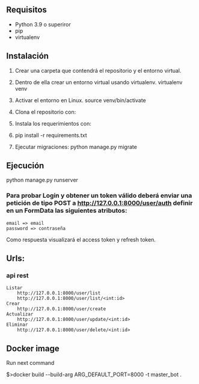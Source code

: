 ## Requisitos
* Python 3.9 o superiror
* pip
* virtualenv
## Instalación
 1. Crear una carpeta que contendrá el repositorio y el entorno virtual.
 2. Dentro de ella crear un entorno virtual usando virtualenv. virtualenv venv
 3. Activar el entorno en Linux. source venv/bin/activate
 4. Clona el repositorio con:
 5. Instala los requerimientos con:

 6. pip install -r requirements.txt
 7. Ejecutar migraciones:
    python manage.py migrate
## Ejecución
python manage.py runserver

### Para probar Login y obtener un token válido deberá enviar una petición de tipo POST a http://127.0.0.1:8000/user/auth definir en un FormData las siguientes atributos:
    email => email
    password => contraseña 
Como respuesta visualizará el access token y refresh token.

## Urls:
### api rest
    Listar
        http://127.0.0.1:8000/user/list
        http://127.0.0.1:8000/user/list/<int:id>
    Crear
        http://127.0.0.1:8000/user/create
    Actualizar
        http://127.0.0.1:8000/user/update/<int:id>
    Eliminar
        http://127.0.0.1:8000/user/delete/<int:id>

## Docker image

Run next command

$>docker build --build-arg ARG_DEFAULT_PORT=8000 -t master_bot .

